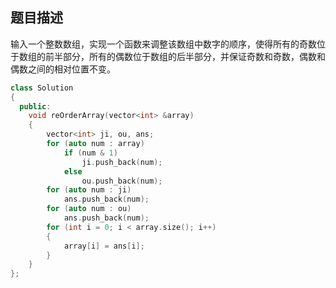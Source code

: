 ## 题目描述
输入一个整数数组，实现一个函数来调整该数组中数字的顺序，使得所有的奇数位于数组的前半部分，所有的偶数位于数组的后半部分，并保证奇数和奇数，偶数和偶数之间的相对位置不变。

```c++
class Solution
{
  public:
    void reOrderArray(vector<int> &array)
    {
        vector<int> ji, ou, ans;
        for (auto num : array)
            if (num & 1)
                ji.push_back(num);
            else
                ou.push_back(num);
        for (auto num : ji)
            ans.push_back(num);
        for (auto num : ou)
            ans.push_back(num);
        for (int i = 0; i < array.size(); i++)
        {
            array[i] = ans[i];
        }
    }
};
```